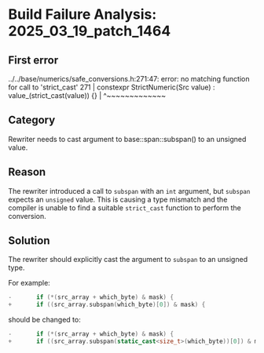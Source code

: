 # Build Failure Analysis: 2025_03_19_patch_1464

## First error

../../base/numerics/safe_conversions.h:271:47: error: no matching function for call to 'strict_cast'
  271 |   constexpr StrictNumeric(Src value) : value_(strict_cast<T>(value)) {}
      |                                               ^~~~~~~~~~~~~~

## Category
Rewriter needs to cast argument to base::span::subspan() to an unsigned value.

## Reason
The rewriter introduced a call to `subspan` with an `int` argument, but `subspan` expects an `unsigned` value. This is causing a type mismatch and the compiler is unable to find a suitable `strict_cast` function to perform the conversion.

## Solution
The rewriter should explicitly cast the argument to `subspan` to an unsigned type.

For example:

```c++
-       if (*(src_array + which_byte) & mask) {
+       if ((src_array.subspan(which_byte)[0]) & mask) {
```

should be changed to:

```c++
-       if (*(src_array + which_byte) & mask) {
+       if ((src_array.subspan(static_cast<size_t>(which_byte))[0]) & mask) {